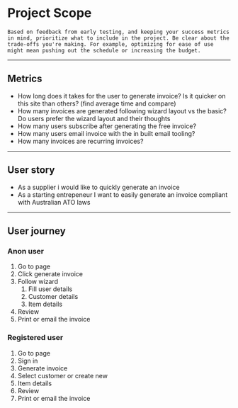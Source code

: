 # Project Scope 
```
Based on feedback from early testing, and keeping your success metrics in mind, prioritize what to include in the project. Be clear about the trade-offs you're making. For example, optimizing for ease of use might mean pushing out the schedule or increasing the budget.
```

---
## Metrics
- How long does it takes for the user to generate invoice? Is it quicker on this site than others? (find average time and compare)
- How many invoices are generated following wizard layout vs the basic? Do users prefer the wizard layout and their thoughts
- How many users subscribe after generating the free invoice?
- How many users email invoice with the in built email tooling? 
- How many invoices are recurring invoices?

---
## User story
- As a supplier i would like to quickly generate an invoice 
- As a starting entrepeneur I want to easily generate an invoice compliant with Australian ATO laws 

---
## User journey 
### Anon user
1. Go to page
2. Click generate invoice 
3. Follow wizard 
   1. Fill user details 
   2. Customer details 
   3. Item details 
4. Review 
5. Print or email the invoice

### Registered user
1. Go to page
2. Sign in 
3. Generate invoice 
4. Select customer or create new 
5. Item details 
6. Review 
7. Print or email the invoice